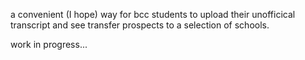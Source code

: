 a convenient (I hope) way for bcc students to upload their unofficical transcript and see transfer prospects to a selection of schools.

work in progress...

